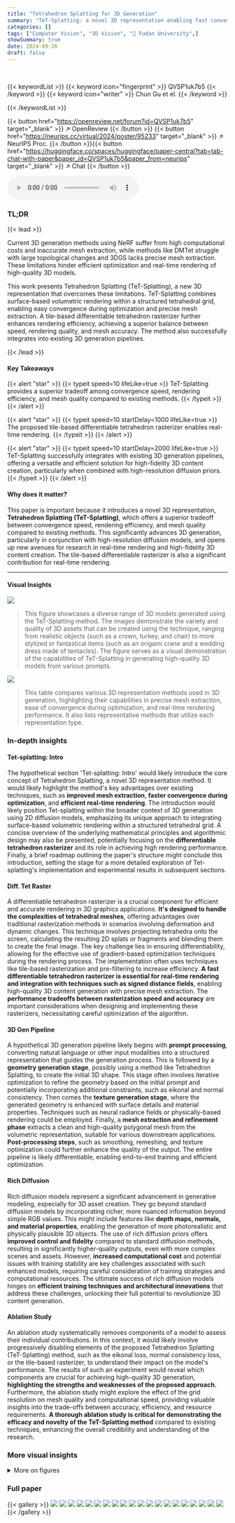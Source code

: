```yaml
---
title: "Tetrahedron Splatting for 3D Generation"
summary: "TeT-Splatting: a novel 3D representation enabling fast convergence, real-time rendering, and precise mesh extraction for high-fidelity 3D generation."
categories: []
tags: ["Computer Vision", "3D Vision", "🏢 Fudan University",]
showSummary: true
date: 2024-09-26
draft: false
---
```


<br>

{{< keywordList >}}
{{< keyword icon="fingerprint" >}} QVSP1uk7b5 {{< /keyword >}}
{{< keyword icon="writer" >}} Chun Gu et el. {{< /keyword >}}
 
{{< /keywordList >}}

{{< button href="https://openreview.net/forum?id=QVSP1uk7b5" target="_blank" >}}
↗ OpenReview
{{< /button >}}
{{< button href="https://neurips.cc/virtual/2024/poster/95233" target="_blank" >}}
↗ NeurIPS Proc.
{{< /button >}}{{< button href="https://huggingface.co/spaces/huggingface/paper-central?tab=tab-chat-with-paper&paper_id=QVSP1uk7b5&paper_from=neurips" target="_blank" >}}
↗ Chat
{{< /button >}}



<audio controls>
    <source src="https://ai-paper-reviewer.com/QVSP1uk7b5/podcast.wav" type="audio/wav">
    Your browser does not support the audio element.
</audio>


### TL;DR


{{< lead >}}

Current 3D generation methods using NeRF suffer from high computational costs and inaccurate mesh extraction, while methods like DMTet struggle with large topological changes and 3DGS lacks precise mesh extraction.  These limitations hinder efficient optimization and real-time rendering of high-quality 3D models. 

This work presents Tetrahedron Splatting (TeT-Splatting), a new 3D representation that overcomes these limitations.  TeT-Splatting combines surface-based volumetric rendering within a structured tetrahedral grid, enabling easy convergence during optimization and precise mesh extraction. A tile-based differentiable tetrahedron rasterizer further enhances rendering efficiency, achieving a superior balance between speed, rendering quality, and mesh accuracy.  The method also successfully integrates into existing 3D generation pipelines.

{{< /lead >}}


#### Key Takeaways

{{< alert "star" >}}
{{< typeit speed=10 lifeLike=true >}} TeT-Splatting provides a superior tradeoff among convergence speed, rendering efficiency, and mesh quality compared to existing methods. {{< /typeit >}}
{{< /alert >}}

{{< alert "star" >}}
{{< typeit speed=10 startDelay=1000 lifeLike=true >}} The proposed tile-based differentiable tetrahedron rasterizer enables real-time rendering. {{< /typeit >}}
{{< /alert >}}

{{< alert "star" >}}
{{< typeit speed=10 startDelay=2000 lifeLike=true >}} TeT-Splatting successfully integrates with existing 3D generation pipelines, offering a versatile and efficient solution for high-fidelity 3D content creation, particularly when combined with high-resolution diffusion priors.  {{< /typeit >}}
{{< /alert >}}

#### Why does it matter?
This paper is important because it introduces a novel 3D representation, **Tetrahedron Splatting (TeT-Splatting)**, which offers a superior tradeoff between convergence speed, rendering efficiency, and mesh quality compared to existing methods.  This significantly advances 3D generation, particularly in conjunction with high-resolution diffusion models, and opens up new avenues for research in real-time rendering and high-fidelity 3D content creation. The tile-based differentiable rasterizer is also a significant contribution for real-time rendering. 

------
#### Visual Insights



![](https://ai-paper-reviewer.com/QVSP1uk7b5/figures_0_1.jpg)

> This figure showcases a diverse range of 3D models generated using the TeT-Splatting method.  The images demonstrate the variety and quality of 3D assets that can be created using the technique, ranging from realistic objects (such as a crown, turkey, and chair) to more stylized or fantastical items (such as an origami crane and a wedding dress made of tentacles). The figure serves as a visual demonstration of the capabilities of TeT-Splatting in generating high-quality 3D models from various prompts.





![](https://ai-paper-reviewer.com/QVSP1uk7b5/tables_1_1.jpg)

> This table compares various 3D representation methods used in 3D generation, highlighting their capabilities in precise mesh extraction, ease of convergence during optimization, and real-time rendering performance.  It also lists representative methods that utilize each representation type.





### In-depth insights


#### Tet-splatting: Intro
The hypothetical section 'Tet-splatting: Intro' would likely introduce the core concept of Tetrahedron Splatting, a novel 3D representation method.  It would likely highlight the method's key advantages over existing techniques, such as **improved mesh extraction**, **faster convergence during optimization**, and **efficient real-time rendering**. The introduction would likely position Tet-splatting within the broader context of 3D generation using 2D diffusion models, emphasizing its unique approach to integrating surface-based volumetric rendering within a structured tetrahedral grid.  A concise overview of the underlying mathematical principles and algorithmic design may also be presented, potentially focusing on the **differentiable tetrahedron rasterizer** and its role in achieving high rendering performance. Finally, a brief roadmap outlining the paper's structure might conclude this introduction, setting the stage for a more detailed exploration of Tet-splatting's implementation and experimental results in subsequent sections.

#### Diff. Tet Raster
A differentiable tetrahedron rasterizer is a crucial component for efficient and accurate rendering in 3D graphics applications.  **It's designed to handle the complexities of tetrahedral meshes**, offering advantages over traditional rasterization methods in scenarios involving deformation and dynamic changes.  This technique involves projecting tetrahedra onto the screen, calculating the resulting 2D splats or fragments and blending them to create the final image. The key challenge lies in ensuring differentiability, allowing for the effective use of gradient-based optimization techniques during the rendering process.  The implementation often uses techniques like tile-based rasterization and pre-filtering to increase efficiency. **A fast differentiable tetrahedron rasterizer is essential for real-time rendering and integration with techniques such as signed distance fields**, enabling high-quality 3D content generation with precise mesh extraction.  The **performance tradeoffs between rasterization speed and accuracy** are important considerations when designing and implementing these rasterizers, necessitating careful optimization of the algorithm.

#### 3D Gen Pipeline
A hypothetical 3D generation pipeline likely begins with **prompt processing**, converting natural language or other input modalities into a structured representation that guides the generation process. This is followed by a **geometry generation stage**, possibly using a method like Tetrahedron Splatting, to create the initial 3D shape. This stage often involves iterative optimization to refine the geometry based on the initial prompt and potentially incorporating additional constraints, such as eikonal and normal consistency.  Then comes the **texture generation stage**, where the generated geometry is enhanced with surface details and material properties. Techniques such as neural radiance fields or physically-based rendering could be employed. Finally, a **mesh extraction and refinement phase** extracts a clean and high-quality polygonal mesh from the volumetric representation, suitable for various downstream applications. **Post-processing steps**, such as smoothing, remeshing, and texture optimization could further enhance the quality of the output. The entire pipeline is likely differentiable, enabling end-to-end training and efficient optimization.

#### Rich Diffusion
Rich diffusion models represent a significant advancement in generative modeling, especially for 3D asset creation.  They go beyond standard diffusion models by incorporating richer, more nuanced information beyond simple RGB values.  This might include features like **depth maps, normals, and material properties**, enabling the generation of more photorealistic and physically plausible 3D objects. The use of rich diffusion priors offers **improved control and fidelity** compared to standard diffusion methods, resulting in significantly higher-quality outputs, even with more complex scenes and assets.  However, **increased computational cost** and potential issues with training stability are key challenges associated with such enhanced models, requiring careful consideration of training strategies and computational resources.  The ultimate success of rich diffusion models hinges on **efficient training techniques and architectural innovations** that address these challenges, unlocking their full potential to revolutionize 3D content generation.

#### Ablation Study
An ablation study systematically removes components of a model to assess their individual contributions.  In this context, it would likely involve progressively disabling elements of the proposed Tetrahedron Splatting (TeT-Splatting) method, such as the eikonal loss, normal consistency loss, or the tile-based rasterizer, to understand their impact on the model's performance.  The results of such an experiment would reveal which components are crucial for achieving high-quality 3D generation, **highlighting the strengths and weaknesses of the proposed approach.**  Furthermore, the ablation study might explore the effect of the grid resolution on mesh quality and computational speed, providing valuable insights into the trade-offs between accuracy, efficiency, and resource requirements.  **A thorough ablation study is critical for demonstrating the efficacy and novelty of the TeT-Splatting method** compared to existing techniques, enhancing the overall credibility and understanding of the research.


### More visual insights

<details>
<summary>More on figures
</summary>


![](https://ai-paper-reviewer.com/QVSP1uk7b5/figures_3_1.jpg)

> This figure illustrates the TeT-Splatting process. The left panel shows a step-by-step breakdown of the splatting process, starting with a pre-filtering step to remove transparent tetrahedra, and culminating in the generation of normal, depth, and opacity maps from 2D projections of the tetrahedra. The right panel shows how TeT-Splatting is integrated into a two-stage 3D generation pipeline, first optimizing geometry and then refining the texture using a polygonal mesh.


![](https://ai-paper-reviewer.com/QVSP1uk7b5/figures_4_1.jpg)

> This figure compares the normal map evolution during optimization using DMTet and TeT-splatting methods for 3D generation.  It shows that TeT-splatting provides more stable and smooth optimization, while DMTet results in fragmented and unstable results, especially in the early stages.  The final row illustrates the alignment of TeT-splatting results with the Marching Tetrahedra (MT) method as optimization progresses.


![](https://ai-paper-reviewer.com/QVSP1uk7b5/figures_6_1.jpg)

> This figure compares the results of four different methods (Magic3D, Fantasia3D, DreamGaussian, and the authors' method) for 3D generation using vanilla RGB-based diffusion priors.  The comparison is shown for two tasks: text-to-3D and image-to-3D.  For each method, the figure displays the generated 3D models for several example prompts, along with the training time and rendering speed (frames per second) for the first stage of the generation process. This allows for a visual and quantitative comparison of the different methods.


![](https://ai-paper-reviewer.com/QVSP1uk7b5/figures_7_1.jpg)

> This figure compares the normal maps of 3D models generated by three different methods (Magic3D, DreamGaussian, and the proposed TeT-Splatting) before and after mesh extraction.  It visually demonstrates the quality of the mesh extraction process for each method, highlighting the improved quality and smoothness achieved by TeT-Splatting compared to the other two methods. Note that the normal maps for DreamGaussian are derived from its depth maps, indicating a different approach to normal estimation.


![](https://ai-paper-reviewer.com/QVSP1uk7b5/figures_7_2.jpg)

> This figure compares the results of four different methods (Prolific Dreamer, MVDream, RichDreamer, and the proposed TeT-Splatting) for 3D generation using rich diffusion priors.  It shows the generated 3D models for three different text prompts: a porcelain dragon, a cup of pens and pencils, and a turtle wearing a top hat. The visual quality and the training time required for each method are compared.


![](https://ai-paper-reviewer.com/QVSP1uk7b5/figures_8_1.jpg)

> This figure compares the normal maps generated by DMTet and TeT-Splatting during the initial stages of training.  It visually demonstrates that TeT-Splatting achieves smoother and more stable optimization compared to DMTet, which exhibits fragmentation and gets stuck in undesirable shapes in the early iterations. The comparison is shown for five different object categories: Bear, Eagle, Piano, Tarantula, and Typewriter.


![](https://ai-paper-reviewer.com/QVSP1uk7b5/figures_8_2.jpg)

> This figure shows the results of the texture refinement stage in the TeT-Splatting 3D generation pipeline.  The second stage takes the geometry optimized in the first stage and generates detailed texture maps.  The image displays three different maps for a generated 3D asset: the normal map (showing surface orientation), the albedo map (showing base color), and the PBR (Physically Based Rendering) map (incorporating surface properties like roughness and metallicness). This visualization demonstrates the quality and realism achieved in the textured 3D model.


![](https://ai-paper-reviewer.com/QVSP1uk7b5/figures_8_3.jpg)

> This figure shows the results of applying the TeT-Splatting method to generate 3D assets.  Specifically, it visualizes the normal map, albedo map, and physically based rendering (PBR) map for a set of generated 3D objects. The normal map illustrates surface normals, indicating the direction of surface orientation at each point. The albedo map represents the base color of the objects, while the PBR map incorporates additional material properties, resulting in more realistic rendering. This figure demonstrates the TeT-Splatting method's ability to generate high-quality 3D assets, providing details on surface properties and visual appearance.


![](https://ai-paper-reviewer.com/QVSP1uk7b5/figures_9_1.jpg)

> This figure presents an ablation study to evaluate the impact of three key components on the performance of TeT-Splatting: eikonal loss, normal consistency loss, and tetrahedral grid resolution.  Each row demonstrates the effect of altering one component while keeping others constant. It shows that both eikonal and normal consistency losses significantly improve the quality of the generated 3D models, and increasing the grid resolution leads to more detailed results. The images provide visual comparisons, showcasing differences in the quality of the mesh and surface details for each configuration.


![](https://ai-paper-reviewer.com/QVSP1uk7b5/figures_16_1.jpg)

> This figure showcases a diverse range of 3D models generated using the TeT-Splatting method.  The images demonstrate the technique's ability to create detailed and realistic 3D assets from various categories, including animals, objects, and scenes. This variety highlights the versatility of the TeT-Splatting approach in generating high-quality 3D content.


![](https://ai-paper-reviewer.com/QVSP1uk7b5/figures_16_2.jpg)

> This figure compares the normal maps generated during the optimization process of 3D generation using DMTet and TeT-Splatting. It demonstrates that TeT-Splatting provides more stable and smoother optimization compared to DMTet, which tends to get stuck in undesirable shapes. The figure also shows how the normal maps obtained from TeT-Splatting using Marching Tetrahedra (MT) align with the rendering results as the optimization progresses.


![](https://ai-paper-reviewer.com/QVSP1uk7b5/figures_16_3.jpg)

> This figure compares the normal map evolution during the optimization process for both DMTet and TeT-splatting methods in 3D generation.  It demonstrates TeT-splatting's superior stability and smoothness compared to DMTet, which exhibits fragmentation and gets stuck in suboptimal shapes. The figure also illustrates how TeT-splatting's normal map aligns with the results obtained through marching tetrahedra (MT) as optimization progresses.


![](https://ai-paper-reviewer.com/QVSP1uk7b5/figures_16_4.jpg)

> This figure compares the normal maps generated during the optimization process of 3D generation using DMTet and TeT-Splatting.  It shows that TeT-Splatting leads to smoother and more stable optimization compared to DMTet, which exhibits fragmentation and gets stuck in unfavorable shapes. The third row shows how TeT-Splatting's behavior eventually aligns with the results obtained from Marching Tetrahedra (MT) mesh extraction, indicating the consistency and accuracy of its approach.


![](https://ai-paper-reviewer.com/QVSP1uk7b5/figures_16_5.jpg)

> This figure compares the normal maps generated during the optimization process of 3D generation using DMTet and TeT-Splatting.  It shows that TeT-Splatting leads to a smoother and more stable optimization process, unlike DMTet which produces fragmented and undesirable results initially. The third row demonstrates the alignment of TeT-Splatting's results with Marching Tetrahedra (MT) as the optimization progresses.


![](https://ai-paper-reviewer.com/QVSP1uk7b5/figures_16_6.jpg)

> This figure showcases a variety of 3D models generated using the TeT-Splatting method presented in the paper.  The models depict a wide range of objects, from everyday items (such as food and furniture) to more fantastical creations (like a wedding dress made of tentacles and an erupting volcano). The diversity of the models highlights the versatility and capabilities of the TeT-Splatting technique.


![](https://ai-paper-reviewer.com/QVSP1uk7b5/figures_16_7.jpg)

> The figure shows a schematic of the TeT-Splatting process, highlighting the pre-filtering step, the projection of tetrahedra into 2D splats, and the alpha-blending process.  It also illustrates the two-stage 3D generation pipeline using TeT-Splatting for initial geometry optimization and then switching to polygonal mesh for texture refinement.


![](https://ai-paper-reviewer.com/QVSP1uk7b5/figures_17_1.jpg)

> This figure showcases a diverse range of 3D models generated using the TeT-Splatting method presented in the paper.  The models encompass various objects, demonstrating the versatility of the approach in generating different types of 3D assets. The variety of objects aims to highlight the method's ability to handle complex geometries and details.


![](https://ai-paper-reviewer.com/QVSP1uk7b5/figures_18_1.jpg)

> This figure provides a schematic overview of the TeT-Splatting process, showing the pre-filtering step to remove transparent tetrahedra and the projection of remaining tetrahedra into 2D splats for blending.  It also illustrates how TeT-Splatting is integrated into a two-stage 3D generation pipeline: first using TeT-Splatting for geometry optimization, then transitioning to polygonal mesh for texture refinement.


![](https://ai-paper-reviewer.com/QVSP1uk7b5/figures_19_1.jpg)

> This figure shows a schematic overview of the TeT-Splatting method (left) and its integration into a 3D generation pipeline (right). The left panel illustrates how the method works: it starts with pre-filtering tetrahedra, projects them into 2D splats, and blends these splats based on opacity values derived from the signed distance field (SDF). The right panel shows how TeT-Splatting is integrated into a two-stage 3D generation pipeline.  First, geometry optimization is performed using TeT-Splatting.  Then, this representation is transitioned to a polygonal mesh to perform texture refinement, leading to final 3D generation.


</details>






### Full paper

{{< gallery >}}
<img src="https://ai-paper-reviewer.com/QVSP1uk7b5/1.png" class="grid-w50 md:grid-w33 xl:grid-w25" />
<img src="https://ai-paper-reviewer.com/QVSP1uk7b5/2.png" class="grid-w50 md:grid-w33 xl:grid-w25" />
<img src="https://ai-paper-reviewer.com/QVSP1uk7b5/3.png" class="grid-w50 md:grid-w33 xl:grid-w25" />
<img src="https://ai-paper-reviewer.com/QVSP1uk7b5/4.png" class="grid-w50 md:grid-w33 xl:grid-w25" />
<img src="https://ai-paper-reviewer.com/QVSP1uk7b5/5.png" class="grid-w50 md:grid-w33 xl:grid-w25" />
<img src="https://ai-paper-reviewer.com/QVSP1uk7b5/6.png" class="grid-w50 md:grid-w33 xl:grid-w25" />
<img src="https://ai-paper-reviewer.com/QVSP1uk7b5/7.png" class="grid-w50 md:grid-w33 xl:grid-w25" />
<img src="https://ai-paper-reviewer.com/QVSP1uk7b5/8.png" class="grid-w50 md:grid-w33 xl:grid-w25" />
<img src="https://ai-paper-reviewer.com/QVSP1uk7b5/9.png" class="grid-w50 md:grid-w33 xl:grid-w25" />
<img src="https://ai-paper-reviewer.com/QVSP1uk7b5/10.png" class="grid-w50 md:grid-w33 xl:grid-w25" />
<img src="https://ai-paper-reviewer.com/QVSP1uk7b5/11.png" class="grid-w50 md:grid-w33 xl:grid-w25" />
<img src="https://ai-paper-reviewer.com/QVSP1uk7b5/12.png" class="grid-w50 md:grid-w33 xl:grid-w25" />
<img src="https://ai-paper-reviewer.com/QVSP1uk7b5/13.png" class="grid-w50 md:grid-w33 xl:grid-w25" />
<img src="https://ai-paper-reviewer.com/QVSP1uk7b5/14.png" class="grid-w50 md:grid-w33 xl:grid-w25" />
<img src="https://ai-paper-reviewer.com/QVSP1uk7b5/15.png" class="grid-w50 md:grid-w33 xl:grid-w25" />
<img src="https://ai-paper-reviewer.com/QVSP1uk7b5/16.png" class="grid-w50 md:grid-w33 xl:grid-w25" />
<img src="https://ai-paper-reviewer.com/QVSP1uk7b5/17.png" class="grid-w50 md:grid-w33 xl:grid-w25" />
<img src="https://ai-paper-reviewer.com/QVSP1uk7b5/18.png" class="grid-w50 md:grid-w33 xl:grid-w25" />
<img src="https://ai-paper-reviewer.com/QVSP1uk7b5/19.png" class="grid-w50 md:grid-w33 xl:grid-w25" />
<img src="https://ai-paper-reviewer.com/QVSP1uk7b5/20.png" class="grid-w50 md:grid-w33 xl:grid-w25" />
{{< /gallery >}}
